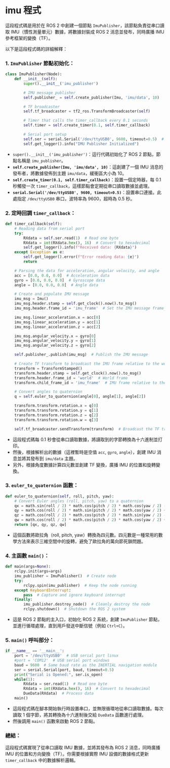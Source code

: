 # imu 程式

這段程式碼是用於在 ROS 2 中創建一個節點 `ImuPublisher`，該節點負責從串口讀取 IMU（慣性測量單元）數據，將數據封裝成 ROS 2 消息並發布，同時廣播 IMU 參考框架的變換（TF）。

以下是這段程式碼的詳細解釋：

### 1. **`ImuPublisher` 節點初始化**：

```python
class ImuPublisher(Node):
    def __init__(self):
        super().__init__('imu_publisher')

        # IMU message publisher
        self.publisher_ = self.create_publisher(Imu, 'imu/data', 10)

        # TF broadcaster
        self.tf_broadcaster = tf2_ros.TransformBroadcaster(self)

        # Timer that calls the timer_callback every 0.1 seconds
        self.timer = self.create_timer(0.1, self.timer_callback)

        # Serial port setup
        self.ser = serial.Serial('/dev/ttyUSB0', 9600, timeout=0.5)  # Adjust port as per your configuration
        self.get_logger().info("IMU Publisher Initialized")

```

- `super().__init__('imu_publisher')`：這行代碼初始化了 ROS 2 節點，節點名稱是 `imu_publisher`。
- **`self.create_publisher(Imu, 'imu/data', 10)`**：這創建了一個 IMU 消息的發布者，將數據發佈到主題 `imu/data`，緩衝區大小為 10。
- **`self.create_timer(0.1, self.timer_callback)`**：設置一個定時器，每 0.1 秒觸發一次 `timer_callback`，這樣節點會定期從串口讀取數據並處理。
- **`serial.Serial('/dev/ttyUSB0', 9600, timeout=0.5)`**：設置串口連接。此處指定 `/dev/ttyUSB0` 串口，波特率為 9600，超時為 0.5 秒。

### 2. **定時回調 `timer_callback`**：

```python
def timer_callback(self):
    # Reading data from serial port
    try:
        RXdata = self.ser.read(1)  # Read one byte
        RXdata = int(RXdata.hex(), 16)  # Convert to hexadecimal
        self.get_logger().info(f"Received data: {RXdata}")
    except Exception as e:
        self.get_logger().error(f"Error reading data: {e}")
        return

    # Parsing the data for acceleration, angular velocity, and angle
    acc = [0.0, 0.0, 0.0]  # Acceleration data
    gyro = [0.0, 0.0, 0.0]  # Gyroscope data
    angle = [0.0, 0.0, 0.0]  # Angle data

    # Create and populate IMU message
    imu_msg = Imu()
    imu_msg.header.stamp = self.get_clock().now().to_msg()
    imu_msg.header.frame_id = 'imu_frame'  # Set the IMU message frame_id

    imu_msg.linear_acceleration.x = acc[0]
    imu_msg.linear_acceleration.y = acc[1]
    imu_msg.linear_acceleration.z = acc[2]

    imu_msg.angular_velocity.x = gyro[0]
    imu_msg.angular_velocity.y = gyro[1]
    imu_msg.angular_velocity.z = gyro[2]

    self.publisher_.publish(imu_msg)  # Publish the IMU message

    # Create TF transform to broadcast the IMU frame relative to the world frame
    transform = TransformStamped()
    transform.header.stamp = self.get_clock().now().to_msg()
    transform.header.frame_id = 'world'  # World frame
    transform.child_frame_id = 'imu_frame'  # IMU frame relative to the world frame

    # Convert angles to quaternion
    q = self.euler_to_quaternion(angle[0], angle[1], angle[2])

    transform.transform.rotation.x = q[0]
    transform.transform.rotation.y = q[1]
    transform.transform.rotation.z = q[2]
    transform.transform.rotation.w = q[3]

    self.tf_broadcaster.sendTransform(transform)  # Broadcast the TF transform

```

- 這段程式碼每 0.1 秒會從串口讀取數據，將讀取到的字節轉換為十六進制並打印。
- 然後，根據解析出的數據（這裡暫時是空值 `acc`, `gyro`, `angle`），創建 IMU 消息並將其發布到 `imu/data` 主題。
- 另外，根據角度數據計算四元數並創建 TF 變換，廣播 IMU 的位置和旋轉變換。

### 3. **`euler_to_quaternion` 函數**：

```python
def euler_to_quaternion(self, roll, pitch, yaw):
    # Convert Euler angles (roll, pitch, yaw) to a quaternion
    qx = math.sin(roll / 2) * math.cos(pitch / 2) * math.cos(yaw / 2) - math.cos(roll / 2) * math.sin(pitch / 2) * math.sin(yaw / 2)
    qy = math.cos(roll / 2) * math.sin(pitch / 2) * math.cos(yaw / 2) + math.sin(roll / 2) * math.cos(pitch / 2) * math.sin(yaw / 2)
    qz = math.cos(roll / 2) * math.cos(pitch / 2) * math.sin(yaw / 2) - math.sin(roll / 2) * math.sin(pitch / 2) * math.cos(yaw / 2)
    qw = math.cos(roll / 2) * math.cos(pitch / 2) * math.cos(yaw / 2) + math.sin(roll / 2) * math.sin(pitch / 2) * math.sin(yaw / 2)
    return [qx, qy, qz, qw]

```

- 這個函數將歐拉角（roll, pitch, yaw）轉換為四元數。四元數是一種常用的數學方法來表示三維空間中的旋轉，避免了歐拉角的萬向節死鎖問題。

### 4. **主函數 `main()`**：

```python
def main(args=None):
    rclpy.init(args=args)
    imu_publisher = ImuPublisher()  # Create node
    try:
        rclpy.spin(imu_publisher)  # Keep the node running
    except KeyboardInterrupt:
        pass  # Capture and ignore keyboard interrupt
    finally:
        imu_publisher.destroy_node()  # Cleanly destroy the node
        rclpy.shutdown()  # Shutdown the ROS 2 system

```

- 這是 ROS 2 節點的主入口，初始化 ROS 2 系統，創建 `ImuPublisher` 節點，並進行循環處理，直到用戶發送中斷信號（例如 `Ctrl+C`）。

### 5. **`main()` 呼叫部分**：

```python
if __name__ == '__main__':
    port = '/dev/ttyUSB0'  # USB serial port linux
    #port = 'COM12'  # USB serial port windows
    baud = 9600  # Same baud rate as the INERTIAL navigation module
    ser = serial.Serial(port, baud, timeout=0.5)
    print("Serial is Opened:", ser.is_open)
    while(1):
        RXdata = ser.read(1)  # Read one byte
        RXdata = int(RXdata.hex(), 16)  # Convert to hexadecimal
        DueData(RXdata)  # Process data
    main()

```

- 這段程式碼在腳本開始執行時設置串口，並無限循環地從串口讀取數據。每次讀取 1 個字節，將其轉換為十六進制後交給 `DueData` 函數進行處理。
- 然後調用 `main()` 函數來啟動 ROS 2 節點。

### 總結：

這段程式碼實現了從串口讀取 IMU 數據，並將其發布為 ROS 2 消息，同時廣播 IMU 的位置和方向變換（TF）。你需要根據實際 IMU 設備的數據格式更新 `timer_callback` 中的數據解析邏輯。